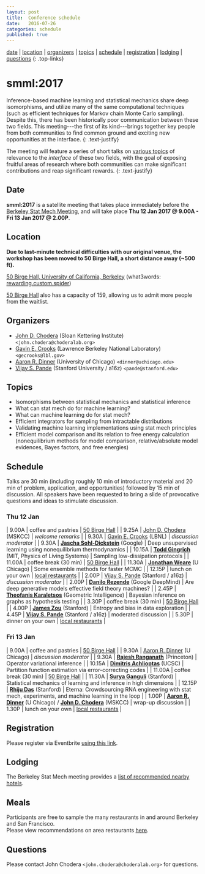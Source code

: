 ```yaml
---
layout: post
title:  Conference schedule
date:   2016-07-26
categories: schedule
published: true
---
```


[date](#date) | [location](#location) | [organizers](#organizers) | [topics](#topics) | [schedule](#schedule) | [registration](#registration) | [lodging](#lodging) | [questions](#questions)
{: .top-links}

# smml:2017

Inference-based machine learning and statistical mechanics share deep isomorphisms, and utilize many of the same computational techniques (such as efficient techniques for Markov chain Monte Carlo sampling).
Despite this, there has been historically poor communication between these two fields.
This meeting---the first of its kind---brings together key people from both communities to find common ground and exciting new opportunities at the interface.
{: .text-justify}

The meeting will feature a series of short talks on [various topics](#topics) of relevance to the *interface* of these two fields, with the goal of exposing fruitful areas of research where both communities can make significant contributions and reap significant rewards.
{: .text-justify}

## Date
<a name="date"></a>

**smml:2017** is a satellite meeting that takes place immediately before the [Berkeley Stat Mech Meeting](http://gold.cchem.berkeley.edu/statmech/current-meeting.html), and will take place **Thu 12 Jan 2017 @ 9.00A - Fri 13 Jan 2017 @ 2.00P**.

## Location
<a name="location"></a>

**Due to last-minute technical difficulties with our original venue, the workshop has been moved to 50 Birge Hall, a short distance away (~500 ft).**

<!-- [180 Tan Hall, University of California, Berkeley](https://goo.gl/maps/nBgw7u7isWs)  (what3words: [from.tells.clouds](http://w3w.co/from.tells.clouds)) -->
[50 Birge Hall, University of California, Berkeley](https://goo.gl/maps/C1aW1e98gFT2)  (what3words: [rewarding.custom.spider](https://map.what3words.com/rewarding.custom.spider))

[50 Birge Hall](https://classrooms.berkeley.edu/classrooms/50-birge) also has a capacity of 159, allowing us to admit more people from the waitlist.

## Organizers
<a name="organizers"></a>

* [John D. Chodera](http://choderalab.org) (Sloan Kettering Institute) `<john.chodera@choderalab.org>`
* [Gavin E. Crooks](http://threeplusone.com/gec/) (Lawrence Berkeley National Laboratory) `<gecrooks@lbl.gov>`
* [Aaron R. Dinner](http://dinner-group.uchicago.edu/) (University of Chicago) `<dinner@uchicago.edu>`
* [Vijay S. Pande](https://pande.stanford.edu/) (Stanford University / a16z) `<pande@stanford.edu>`

## Topics
<a name="topics"></a>

* Isomorphisms between statistical mechanics and statistical inference
* What can stat mech do for machine learning?
* What can machine learning do for stat mech?
* Efficient integrators for sampling from intractable distributions
* Validating machine learning implementations using stat mech principles
* Efficient model comparison and its relation to free energy calculation (nonequilibrium methods for model comparison, relative/absolute model evidences, Bayes factors, and free energies)

## Schedule
<a name="schedule"></a>

Talks are 30 min (including roughly 10 min of introductory material and 20 min of problem, application, and opportunities) followed by 15 min of discussion.
All speakers have been requested to bring a slide of provocative questions and ideas to stimulate discussion.

### Thu 12 Jan

| 9.00A | coffee and pastries | [50 Birge Hall](https://goo.gl/maps/C1aW1e98gFT2) |
| 9.25A | [John D. Chodera](http://choderalab.org) (MSKCC) | *welcome remarks* |
| 9.30A | [Gavin E. Crooks](http://threeplusone.com) (LBNL) | *discussion moderator* |
| 9.30A | **[Jascha Sohl-Dickstein](http://www.sohldickstein.com/)** (Google) | Deep unsupervised learning using nonequilibrium thermodynamics |
| 10.15A | **[Todd Gingrich](http://www.mit.edu/~toddging/)** (MIT, Physics of Living Systems) | Sampling low-dissipation protocols |
| 11.00A | coffee break (30 min) | [50 Birge Hall](https://goo.gl/maps/C1aW1e98gFT2) |
| 11.30A | **[Jonathan Weare](https://galton.uchicago.edu/faculty/weare.shtml)** (U Chicago) | Some ensemble methods for faster MCMC |
| 12.15P | lunch on your own | [local restaurants](http://gold.cchem.berkeley.edu/statmech/recommended-restaurants.html) |
| 2.00P | [Vijay S. Pande](https://pande.stanford.edu/) (Stanford / a16z) | *discussion moderator* |
| 2.00P | **[Danilo Rezende](https://twitter.com/deepspiker)** (Google DeepMind) | Are deep generative models effective field theory machines? |
| 2.45P | **[Theofanis Karaletsos](https://twitter.com/Tkaraletsos)** (Geometric Intelligence) | Bayesian inference on graphs as hypothesis testing |
| 3.30P | coffee break (30 min) | [50 Birge Hall](https://goo.gl/maps/C1aW1e98gFT2) |
| 4.00P | **[James Zou](https://sites.google.com/site/jamesyzou/)** (Stanford) | Entropy and bias in data exploration |
| 4.45P | **[Vijay S. Pande](https://pande.stanford.edu/)** (Stanford / a16z) | moderated discussion |
| 5.30P | dinner on your own | [local restaurants](http://gold.cchem.berkeley.edu/statmech/recommended-restaurants.html) |

### Fri 13 Jan

| 9.00A | coffee and pastries | [50 Birge Hall](https://goo.gl/maps/C1aW1e98gFT2) |
| 9.30A | [Aaron R. Dinner](http://dinner-group.uchicago.edu/) (U Chicago) | *discussion moderator* |
| 9.30A | **[Rajesh Ranganath](https://www.cs.princeton.edu/~rajeshr/)** (Princeton) | Operator variational inference |
| 10.15A | **[Dimitris Achlioptas](https://users.soe.ucsc.edu/~optas/)** (UCSC) | Partition function estimation via error-correcting codes |
| 11.00A | coffee break (30 min) | [50 Birge Hall](https://goo.gl/maps/C1aW1e98gFT2) |
| 11.30A | **[Surya Ganguli](https://ganguli-gang.stanford.edu/)** (Stanford) | Statistical mechanics of learning and inference in high dimensions |
| 12.15P | **[Rhiju Das](https://daslab.stanford.edu/)** (Stanford) | Eterna: Crowdsourcing RNA engineering with stat mech, experiments, and machine learning in the loop |
| 1.00P | **[Aaron R. Dinner](http://dinner-group.uchicago.edu/)** (U Chicago) / **[John D. Chodera](http://choderalab.org)** (MSKCC) | wrap-up discussion |
| 1.30P | lunch on your own | [local restaurants](http://gold.cchem.berkeley.edu/statmech/recommended-restaurants.html) |

## Registration
<a name="registration"></a>

Please register via Eventbrite [using this link](https://www.eventbrite.com/e/smml2017-tickets-26819698440).

## Lodging
<a name="lodging"></a>

The Berkeley Stat Mech meeting provides a [list of recommended nearby hotels](http://gold.cchem.berkeley.edu/statmech/hotel-accommodations.html).

## Meals
<a name="meals"></a>

Participants are free to sample the many restaurants in and around Berkeley and San Francisco.  
Please view recommendations on area restaurants [here](http://gold.cchem.berkeley.edu/statmech/recommended-restaurants.html).

## Questions
<a name="questions"></a>

Please contact John Chodera `<john.chodera@choderalab.org>` for questions.
